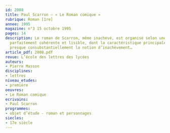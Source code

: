 ```yaml
---
id: 2008
title: Paul Scarron – « Le Roman comique » 
rubrique: Roman [1re]
annee: 1995
magazine: n°3 15 octobre 1995
pages: 14
description: Le roman de Scarron, même inachevé, est organisé selon une structure
  parfaitement cohérente et lisible, dont la caractéristique principale est d’impliquer
  presque consubstantiellement la notion d’inachèvement…
article_pdf: 2008.pdf
revue: L’école des lettres des lycées
auteurs:
- Pierre Masson
disciplines:
- lettres
niveau_etudes:
- première
oeuvres:
- Le Roman comique
ecrivains:
- Paul Scarron
programmes:
- objet d’étude - roman et personnages
siecles:
- 17e siècle
---
```


